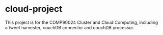 # cloud-project
This project is for the COMP90024 Cluster and Cloud Computing, including a tweet harvester, couchDB connector and couchDB processor.
